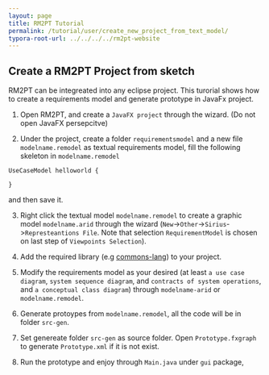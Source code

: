 ```yaml
---
layout: page
title: RM2PT Tutorial
permalink: /tutorial/user/create_new_project_from_text_model/
typora-root-url: ../../../../rm2pt-website
---
```


## Create a RM2PT Project from sketch

RM2PT can be integreated into any eclipse project. This turorial shows how to create a requirements model and generate prototype in JavaFx project.

1. Open RM2PT, and create a `JavaFX project` through the wizard.  (Do not open JavaFX persepcitve)

2. Under the project, create a folder `requirementsmodel` and a new file `modelname.remodel` as textual requirements model, fill the following skeleton in `modelname.remodel`

```
UseCaseModel helloworld {

}
```
and then save it.

3. Right click the textual model `modelname.remodel` to create a graphic model `modelname.arid` through the wizard (`New`->`Other`->`Sirius`->`Represteantions File`. Note that selection `RequirementModel` is chosen on last step of `Viewpoints Selection`).

4. Add the required library (e.g [commons-lang](data/commons-lang3-3.8.1.jar)) to your project.

5. Modify the requirements model as your desired (at least `a use case diagram`, `system sequence diagram`, and `contracts of system operations`, and `a conceptual class diagram`) through `modelname-arid` or `modelname.remodel`.

6. Generate protoypes from `modelname.remodel`, all the code will be in folder `src-gen`.

7. Set genereate folder `src-gen` as source folder. Open `Prototype.fxgraph` to generate `Prototype.xml` if it is not exist.

8. Run the prototype and enjoy through `Main.java` under `gui` package,
